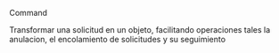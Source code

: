 Command

Transformar una solicitud en un objeto, facilitando operaciones tales la anulacion, el encolamiento de solicitudes y su seguimiento